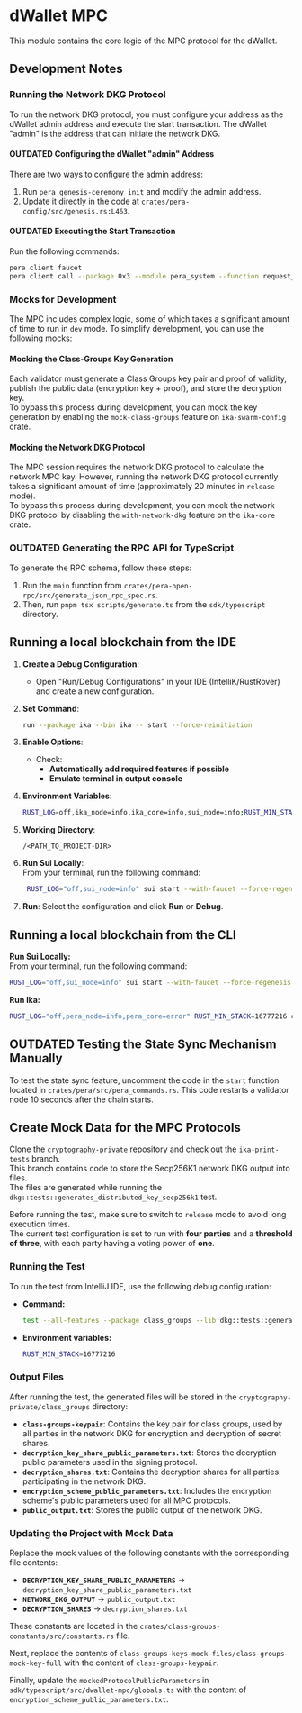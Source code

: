 # dWallet MPC

This module contains the core logic of the MPC protocol for the dWallet.

## Development Notes

### Running the Network DKG Protocol

To run the network DKG protocol,
you must configure your address as the dWallet admin address and execute the start transaction.
The dWallet "admin" is the address that can initiate the network DKG.

#### **OUTDATED** Configuring the dWallet "admin" Address

There are two ways to configure the admin address:

1. Run `pera genesis-ceremony init` and modify the admin address.
2. Update it directly in the code at `crates/pera-config/src/genesis.rs:L463`.

#### **OUTDATED** Executing the Start Transaction

Run the following commands:

```bash
pera client faucet
pera client call --package 0x3 --module pera_system --function request_start_network_dkg --args 1 0x5 --gas-budget 1000000000
```

### Mocks for Development

The MPC includes complex logic, some of which takes a significant amount of time to run in `dev` mode.
To simplify development, you can use the following mocks:

#### Mocking the Class-Groups Key Generation

Each validator must generate a Class Groups key pair and proof of validity,
publish the public data (encryption key + proof), and store the decryption key.  
To bypass this process during development, you can mock the key generation by enabling the `mock-class-groups` feature
on `ika-swarm-config` crate.

#### Mocking the Network DKG Protocol

The MPC session requires the network DKG protocol to calculate the network MPC key.
However, running the network DKG protocol currently takes a significant amount of time (approximately 20 minutes in
`release` mode).  
To bypass this process during development, you can mock the network DKG protocol by disabling the `with-network-dkg`
feature on the `ika-core` crate.

### **OUTDATED** Generating the RPC API for TypeScript

To generate the RPC schema, follow these steps:

1. Run the `main` function from `crates/pera-open-rpc/src/generate_json_rpc_spec.rs`.
2. Then, run `pnpm tsx scripts/generate.ts` from the `sdk/typescript` directory.

## Running a local blockchain from the IDE

1. **Create a Debug Configuration**:
    - Open "Run/Debug Configurations" in your IDE (IntelliK/RustRover) and create a new configuration.

2. **Set Command**:

   ```bash
   run --package ika --bin ika -- start --force-reinitiation
   ```

3. **Enable Options**:
    - Check:
        - **Automatically add required features if possible**
        - **Emulate terminal in output console**

4. **Environment Variables**:
   ```bash
   RUST_LOG=off,ika_node=info,ika_core=info,sui_node=info;RUST_MIN_STACK=16777216
   ```

5. **Working Directory**:
   ```plaintext
   /<PATH_TO_PROJECT-DIR>
   ```

6. **Run Sui Locally**:  
   From your terminal, run the following command:
   ```bash
    RUST_LOG="off,sui_node=info" sui start --with-faucet --force-regenesis --epoch-duration-ms 18000000
   ```

7. **Run**: Select the configuration and click **Run** or **Debug**.

## Running a local blockchain from the CLI

**Run Sui Locally:**  
From your terminal, run the following command:

```bash
RUST_LOG="off,sui_node=info" sui start --with-faucet --force-regenesis --epoch-duration-ms 18000000
```

**Run Ika:**

```bash
RUST_LOG="off,pera_node=info,pera_core=error" RUST_MIN_STACK=16777216 cargo run --bin ika -- start --force-reinitiation
```

## **OUTDATED** Testing the State Sync Mechanism Manually

To test the state sync feature, uncomment the code in the `start` function located in
`crates/pera/src/pera_commands.rs`.
This code restarts a validator node 10 seconds after the chain starts.

## Create Mock Data for the MPC Protocols

Clone the `cryptography-private` repository and check out the `ika-print-tests` branch.  
This branch contains code to store the Secp256K1 network DKG output into files.  
The files are generated while running the `dkg::tests::generates_distributed_key_secp256k1` test.

Before running the test, make sure to switch to `release` mode to avoid long execution times.  
The current test configuration is set to run with **four parties** and a **threshold of three**, with each party having
a voting power of **one**.

### Running the Test

To run the test from IntelliJ IDE, use the following debug configuration:

- **Command:**
  ```sh
  test --all-features --package class_groups --lib dkg::tests::generates_distributed_key_secp256k1 -- --nocapture
  ```
- **Environment variables:**
  ```sh
  RUST_MIN_STACK=16777216
  ```

### Output Files

After running the test, the generated files will be stored in the `cryptography-private/class_groups` directory:

- **`class-groups-keypair`**: Contains the key pair for class groups, used by all parties in the network DKG for
  encryption and decryption of secret shares.
- **`decryption_key_share_public_parameters.txt`**: Stores the decryption public parameters used in the signing
  protocol.
- **`decryption_shares.txt`**: Contains the decryption shares for all parties participating in the network DKG.
- **`encryption_scheme_public_parameters.txt`**: Includes the encryption scheme's public parameters used for all MPC
  protocols.
- **`public_output.txt`**: Stores the public output of the network DKG.

### Updating the Project with Mock Data

Replace the mock values of the following constants with the corresponding file contents:

- **`DECRYPTION_KEY_SHARE_PUBLIC_PARAMETERS`** → `decryption_key_share_public_parameters.txt`
- **`NETWORK_DKG_OUTPUT`** → `public_output.txt`
- **`DECRYPTION_SHARES`** → `decryption_shares.txt`

These constants are located in the `crates/class-groups-constants/src/constants.rs` file.

Next, replace the contents of `class-groups-keys-mock-files/class-groups-mock-key-full` with the content of
`class-groups-keypair`.

Finally, update the `mockedProtocolPublicParameters` in `sdk/typescript/src/dwallet-mpc/globals.ts` with the content of
`encryption_scheme_public_parameters.txt`.  
